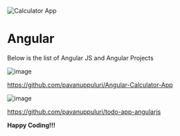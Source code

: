 ![Calculator App](https://img.shields.io/badge/license-MIT-blue)
# Angular

Below is the list of Angular JS and Angular Projects

![image](https://github.com/user-attachments/assets/7c4d0449-29fd-4f9f-ae3b-58b9a31eec4c)

https://github.com/pavanuppuluri/Angular-Calculator-App

![image](https://github.com/user-attachments/assets/7a48cc71-a896-44e3-9fb2-2e2710e2c883)

https://github.com/pavanuppuluri/todo-app-angularjs

**Happy Coding!!!**


